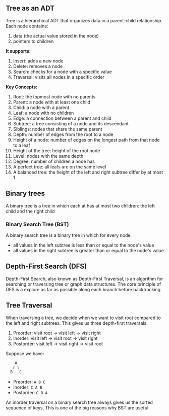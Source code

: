 ## Tree as an ADT

Tree is a hierarchical ADT that organizes data in a parent-child relationship. Each node contains:

1. data (the actual value stored in the node)
2. pointers to children

**It supports:**

1. Insert: adds a new node
2. Delete: removes a node
3. Search: checks for a node with a specific value
4. Traversal: visits all nodes in a specific order

**Key Concepts:**

1. Root: the topmost node with no parents
2. Parent: a node with at least one child
3. Child: a node with a parent
4. Leaf: a node with no children
5. Edge: a connection between a parent and child
6. Subtree: a tree consisting of a node and its descendant
7. Siblings: nodes that share the same parent
8. Depth: number of edges from the root to a node
9. Height of a node: number of edges on the longest path from that node to a leaf
10. Height of the tree: height of the root node
11. Level: nodes with the same depth
12. Degree: number of children a node has
13. A perfect tree: all leafs are on the same level
14. A balanced tree: the height of the left and right subtree differ by at most 1

## Binary trees

A binary tree is a tree in which each at has at most two children: the left child and the right child

### Binary Search Tree (BST)

A binary search tree is a binary tree in which for every node:

- all values in the left subtree is less than or equal to the node's value
- all values in the right subtree is greater than or equal to the node's value

## Depth-First Search (DFS)

Depth-First Search, also known as Depth-First Traversal, is an algorithm for searching or traversing tree or graph data structures. The core principle of DFS is a explore as far as possible along each branch before backtracking

## Tree Traversal

When traversing a tree, we decide when we want to visit root compared to the left and right subtrees. This gives us three depth-first traversals:

1. Preorder: visit root -> visit left -> visit right
2. Inorder: visit left -> visit root -> visit right
3. Postorder: visit left -> visit right -> visit root

Suppose we have:

```bash
    A
   / \
  B   C
```

- Preorder: `A B C`
- Inorder: `C A B`
- Postorder: `C B A`

An inorder traversal on a binary search tree always gives us the sorted sequence of keys. This is one of the big reasons why BST are useful
